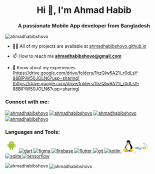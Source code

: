 <h1 align="center">Hi 👋, I'm Ahmad Habib</h1>
<h3 align="center">A passionate Mobile App developer from Bangladesh</h3>

<p align="left"> <img src="https://komarev.com/ghpvc/?username=ahmadhabibshovo&label=Profile%20views&color=0e75b6&style=flat" alt="ahmadhabibshovo" /> </p>

- 👨‍💻 All of my projects are available at [ahmadhabibshovo.github.io](ahmadhabibshovo.github.io)

- 📫 How to reach me **ahmadhabibshovo@gmail.com**

- 📄 Know about my experiences [https://drive.google.com/drive/folders/1hzQIw6A21i_r0dLsY-88BlPiW50JOLN6?usp=sharing](https://drive.google.com/drive/folders/1hzQIw6A21i_r0dLsY-88BlPiW50JOLN6?usp=sharing)

<h3 align="left">Connect with me:</h3>
<p align="left">
<a href="https://linkedin.com/in/ahmadhabibshovo" target="blank"><img align="center" src="https://raw.githubusercontent.com/rahuldkjain/github-profile-readme-generator/master/src/images/icons/Social/linked-in-alt.svg" alt="ahmadhabibshovo" height="30" width="40" /></a>
<a href="https://fb.com/ahmadhabibshovo" target="blank"><img align="center" src="https://raw.githubusercontent.com/rahuldkjain/github-profile-readme-generator/master/src/images/icons/Social/facebook.svg" alt="ahmadhabibshovo" height="30" width="40" /></a>
<a href="https://www.leetcode.com/ahmadhabibshovo" target="blank"><img align="center" src="https://raw.githubusercontent.com/rahuldkjain/github-profile-readme-generator/master/src/images/icons/Social/leet-code.svg" alt="ahmadhabibshovo" height="30" width="40" /></a>
<a href="https://www.hackerearth.com/ahmadhabibshovo" target="blank"><img align="center" src="https://raw.githubusercontent.com/rahuldkjain/github-profile-readme-generator/master/src/images/icons/Social/hackerearth.svg" alt="ahmadhabibshovo" height="30" width="40" /></a>
</p>

<h3 align="left">Languages and Tools:</h3>
<p align="left"> <a href="https://developer.android.com" target="_blank" rel="noreferrer"> <img src="https://raw.githubusercontent.com/devicons/devicon/master/icons/android/android-original-wordmark.svg" alt="android" width="40" height="40"/> </a> <a href="https://dart.dev" target="_blank" rel="noreferrer"> <img src="https://www.vectorlogo.zone/logos/dartlang/dartlang-icon.svg" alt="dart" width="40" height="40"/> </a> <a href="https://www.figma.com/" target="_blank" rel="noreferrer"> <img src="https://www.vectorlogo.zone/logos/figma/figma-icon.svg" alt="figma" width="40" height="40"/> </a> <a href="https://firebase.google.com/" target="_blank" rel="noreferrer"> <img src="https://www.vectorlogo.zone/logos/firebase/firebase-icon.svg" alt="firebase" width="40" height="40"/> </a> <a href="https://flutter.dev" target="_blank" rel="noreferrer"> <img src="https://www.vectorlogo.zone/logos/flutterio/flutterio-icon.svg" alt="flutter" width="40" height="40"/> </a> <a href="https://git-scm.com/" target="_blank" rel="noreferrer"> <img src="https://www.vectorlogo.zone/logos/git-scm/git-scm-icon.svg" alt="git" width="40" height="40"/> </a> <a href="https://kotlinlang.org" target="_blank" rel="noreferrer"> <img src="https://www.vectorlogo.zone/logos/kotlinlang/kotlinlang-icon.svg" alt="kotlin" width="40" height="40"/> </a> <a href="https://www.linux.org/" target="_blank" rel="noreferrer"> <img src="https://raw.githubusercontent.com/devicons/devicon/master/icons/linux/linux-original.svg" alt="linux" width="40" height="40"/> </a> <a href="https://www.mysql.com/" target="_blank" rel="noreferrer"> <img src="https://raw.githubusercontent.com/devicons/devicon/master/icons/mysql/mysql-original-wordmark.svg" alt="mysql" width="40" height="40"/> </a> <a href="https://www.sqlite.org/" target="_blank" rel="noreferrer"> <img src="https://www.vectorlogo.zone/logos/sqlite/sqlite-icon.svg" alt="sqlite" width="40" height="40"/> </a> <a href="https://www.tensorflow.org" target="_blank" rel="noreferrer"> <img src="https://www.vectorlogo.zone/logos/tensorflow/tensorflow-icon.svg" alt="tensorflow" width="40" height="40"/> </a> </p>

<p><img align="left" src="https://github-readme-stats.vercel.app/api/top-langs?username=ahmadhabibshovo&show_icons=true&locale=en&layout=compact" alt="ahmadhabibshovo" /></p>

<p>&nbsp;<img align="center" src="https://github-readme-stats.vercel.app/api?username=ahmadhabibshovo&show_icons=true&locale=en" alt="ahmadhabibshovo" /></p>
